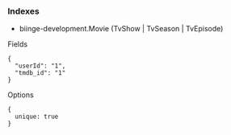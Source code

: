 
### Indexes

* biinge-development.Movie (TvShow | TvSeason | TvEpisode)

Fields
```
{
  "userId": "1",
  "tmdb_id": "1"
}
```

Options

```
{
  unique: true
}
```
